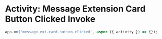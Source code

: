 # Activity: Message Extension Card Button Clicked Invoke

<!-- langtabs-start -->
```typescript
app.on('message.ext.card-button-clicked', async ({ activity }) => {});
```
<!-- langtabs-end -->
